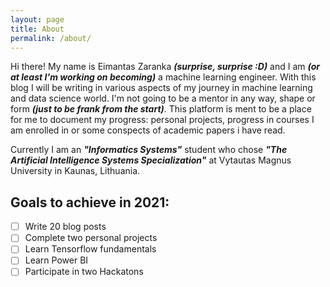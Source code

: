 ```yaml
---
layout: page
title: About
permalink: /about/
---
```


Hi there! My name is Eimantas Zaranka ***(surprise, surprise :D)*** and I am ***(or at least I'm working on becoming)*** a machine learning engineer. With this blog I will be writing in various aspects of my journey in machine learning and data science world. I'm not going to be a mentor in any way, shape or form ***(just to be frank from the start)***. This platform is ment to be a place for me to document my progress: personal projects, progress in courses I am enrolled in or some conspects of academic papers i have read. 

Currently I am an ***"Informatics Systems"*** student who chose ***"The Artificial Intelligence Systems Specialization"*** at Vytautas Magnus University in Kaunas, Lithuania. 

## Goals to achieve in 2021:
- [ ] Write 20 blog posts
- [ ] Complete two personal projects
- [ ] Learn Tensorflow fundamentals
- [ ] Learn Power BI
- [ ] Participate in two Hackatons
